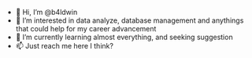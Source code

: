 - 👋 Hi, I’m @b4ldwin
- 👀 I’m interested in data analyze, database management and anythings that could help for my career advancement
- 🌱 I’m currently learning almost everything, and seeking suggestion
- 📫 Just reach me here I think?

<!---
b4ldwin/b4ldwin is a ✨ special ✨ repository because its `README.md` (this file) appears on your GitHub profile.
You can click the Preview link to take a look at your changes.
--->
